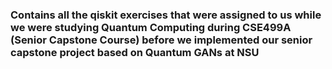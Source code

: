 <h3> Contains all the qiskit exercises that were assigned to us while we were studying Quantum Computing during CSE499A (Senior Capstone Course) before we implemented our senior capstone project based on Quantum GANs at NSU </h3>
